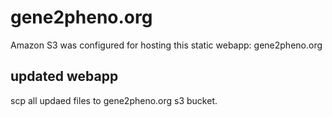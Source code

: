 # gene2pheno.org
Amazon S3 was configured for hosting this static webapp: gene2pheno.org

## updated webapp 
scp all updaed files to gene2pheno.org s3 bucket. 
